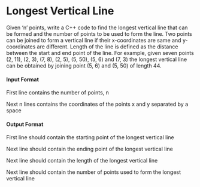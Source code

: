 # Longest Vertical Line

Given ‘n’ points, write a C++ code to find the longest vertical line that can be
formed and the number of points to be used to form the line. Two points can be
joined to form a vertical line if their x-coordinates are same and y-coordinates
are different. Length of the line is defined as the distance between the start and
end point of the line. For example, given seven points (2, 11), (2, 3), (7, 8), (2,
5), (5, 50), (5, 6) and (7, 3) the longest vertical line can be obtained by joining
point (5, 6) and (5, 50) of length 44.

#### Input Format

First line contains the number of points, n

Next n lines contains the coordinates of the points x and y separated by a space

#### Output Format

First line should contain the starting point of the longest vertical line

Next line should contain the ending point of the longest vertical line

Next line should contain the length of the longest vertical line

Next line should contain the number of points used to form the longest vertical
line